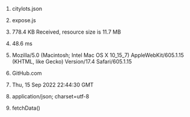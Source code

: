 1. citylots.json

2. expose.js

3. 778.4 KB Received, resource size is 11.7 MB

4. 48.6 ms

5. Mozilla/5.0 (Macintosh; Intel Mac OS X 10_15_7) AppleWebKit/605.1.15 (KHTML, like Gecko) Version/17.4 Safari/605.1.15

6. GitHub.com

7. Thu, 15 Sep 2022 22:44:30 GMT

8. application/json; charset=utf-8

9. fetchData()

